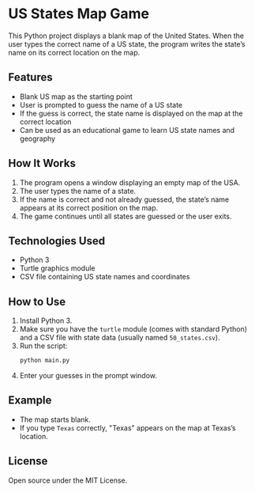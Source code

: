 # US States Map Game

This Python project displays a blank map of the United States. When the user types the correct name of a US state, the program writes the state’s name on its correct location on the map.

## Features

- Blank US map as the starting point
- User is prompted to guess the name of a US state
- If the guess is correct, the state name is displayed on the map at the correct location
- Can be used as an educational game to learn US state names and geography

## How It Works

1. The program opens a window displaying an empty map of the USA.
2. The user types the name of a state.
3. If the name is correct and not already guessed, the state’s name appears at its correct position on the map.
4. The game continues until all states are guessed or the user exits.

## Technologies Used

- Python 3
- Turtle graphics module
- CSV file containing US state names and coordinates

## How to Use

1. Install Python 3.
2. Make sure you have the `turtle` module (comes with standard Python) and a CSV file with state data (usually named `50_states.csv`).
3. Run the script:
    ```bash
    python main.py
    ```
4. Enter your guesses in the prompt window.

## Example

- The map starts blank.
- If you type `Texas` correctly, "Texas" appears on the map at Texas’s location.

## License

Open source under the MIT License.

